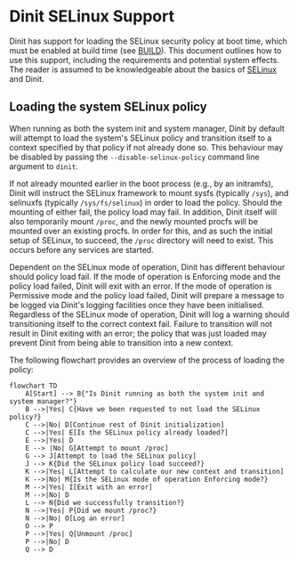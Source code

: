 # Dinit SELinux Support

Dinit has support for loading the SELinux security policy at boot time, which must be enabled at
build time (see [BUILD](/BUILD)). This document outlines how to use this support, including the
requirements and potential system effects. The reader is assumed to be knowledgeable about the
basics of [SELinux](https://github.com/SELinuxProject/selinux-notebook) and Dinit.

## Loading the system SELinux policy
When running as both the system init and system manager, Dinit by default will attempt to load the
system's SELinux policy and transition itself to a context specified by that policy if not already
done so. This behaviour may be disabled by passing the `--disable-selinux-policy` command line
argument to `dinit`.

If not already mounted earlier in the boot process (e.g., by an initramfs), Dinit will instruct the
SELinux framework to mount sysfs (typically `/sys`), and selinuxfs (typically `/sys/fs/selinux`) in
order to load the policy. Should the mounting of either fail, the policy load may fail. In addition,
Dinit itself will also temporarily mount `/proc`, and the newly mounted procfs will be mounted over
an existing procfs. In order for this, and as such the initial setup of SELinux, to succeed, the
`/proc` directory will need to exist. This occurs before any services are started.

Dependent on the SELinux mode of operation, Dinit has different behaviour should policy load fail.
If the mode of operation is Enforcing mode and the policy load failed, Dinit will exit with an
error. If the mode of operation is Permissive mode and the policy load failed, Dinit will prepare a
message to be logged via Dinit's logging facilities once they have been initialised. Regardless of
the SELinux mode of operation, Dinit will log a warning should transitioning itself to the correct
context fail. Failure to transition will not result in Dinit exiting with an error; the policy that
was just loaded may prevent Dinit from being able to transition into a new context.

The following flowchart provides an overview of the process of loading the policy:
```mermaid
flowchart TD
    A[Start] --> B{"Is Dinit running as both the system init and system manager?"}
    B -->|Yes| C{Have we been requested to not load the SELinux policy?}
    C -->|No| D[Continue rest of Dinit initialization]
    C -->|Yes| E[Is the SELinux policy already loaded?]
    E -->|Yes| D
    E --> |No| G[Attempt to mount /proc]
    G --> J[Attempt to load the SELinux policy]
    J --> K{Did the SELinux policy load succeed?}
    K -->|Yes| L[Attempt to calculate our new context and transition]
    K -->|No| M{Is the SELinux mode of operation Enforcing mode?}
    M -->|Yes| I[Exit with an error]
    M -->|No| D
    L --> N{Did we successfully transition?}
    N -->|Yes| P{Did we mount /proc?}
    N -->|No| O[Log an error]
    O --> P
    P -->|Yes| Q[Unmount /proc]
    P -->|No| D
    Q --> D
```
